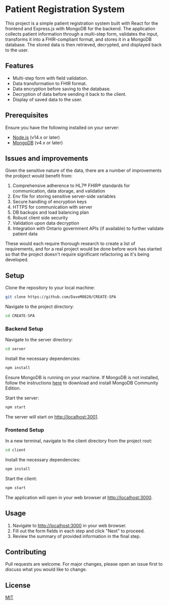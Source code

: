 # Patient Registration System

This project is a simple patient registration system built with React for the frontend and Express.js with MongoDB for the backend. The application collects patient information through a multi-step form, validates the input, transforms it into a FHIR-compliant format, and stores it in a MongoDB database. The stored data is then retrieved, decrypted, and displayed back to the user.

## Features

- Multi-step form with field validation.
- Data transformation to FHIR format.
- Data encryption before saving to the database.
- Decryption of data before sending it back to the client.
- Display of saved data to the user.

## Prerequisites

Ensure you have the following installed on your server:

- [Node.js](https://nodejs.org/en/) (v14.x or later)
- [MongoDB](https://www.mongodb.com/try/download/community) (v4.x or later)

## Issues and improvements

Given the sensitive nature of the data, there are a number of improvements the probject would benefit from:

1. Comprehensive adherence to HL7® FHIR® standards for communication, data storage, and validation
2. Env file for storing sensitive server-side variables
3. Secure handling of encryption keys
4. HTTPS for communication with server
5. DB backups and load balancing plan
6. Robust client side security
7. Validation upon data decryption
8. Integration with Ontario government APIs (if available) to further validate patient data

These would each require thorough research to create a list of requirements, and for a real project would be done before work has started so that the project doesn't require significant refactoring as it's being developed.

## Setup

Clone the repository to your local machine:

```bash
git clone https://github.com/DaveM0820/CREATE-SPA
```

Navigate to the project directory:

```bash
cd CREATE-SPA
```

### Backend Setup

Navigate to the server directory:

```bash
cd server
```

Install the necessary dependencies:

```bash
npm install
```

Ensure MongoDB is running on your machine. If MongoDB is not installed, follow the instructions [here](https://www.mongodb.com/try/download/community) to download and install MongoDB Community Edition.

Start the server:

```bash
npm start
```

The server will start on [http://localhost:3001](http://localhost:3001).

### Frontend Setup

In a new terminal, navigate to the client directory from the project root:

```bash
cd client
```

Install the necessary dependencies:

```bash
npm install
```

Start the client:

```bash
npm start
```

The application will open in your web browser at [http://localhost:3000](http://localhost:3000).

## Usage

1. Navigate to [http://localhost:3000](http://localhost:3000) in your web browser.
2. Fill out the form fields in each step and click "Next" to proceed.
3. Review the summary of provided information in the final step.

## Contributing

Pull requests are welcome. For major changes, please open an issue first to discuss what you would like to change.

## License

[MIT](https://choosealicense.com/licenses/mit/)
```